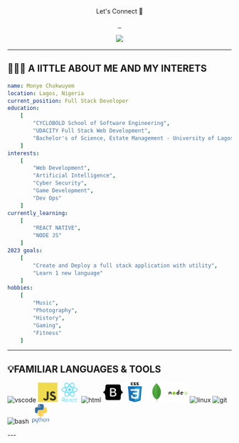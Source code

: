<p align='center'>
	<img alt="" src="https://capsule-render.vercel.app/api?text=Hello%20%F0%9F%8C%8D,%20this%20is%20Mine!%20&animation=fadeIn&type=waving&color=gradient&height=100"/>
</p>
<p align="center">Let's Connect 💭</p>
<p align="center">
	<a href="https://www.linkedin.com/in/chukwuyem-monye-660baaa4"> <img alt=""  height="50" src="https://cdn1.iconfinder.com/data/icons/pen-sketch-icons-set/256/social_media_icons_pen_sketch_icons_set_256x256_0010_linkedin.png" /> </a>
	<a href="https://twitter.com/gunzpapi"> <img alt=""  height="50" src="https://cdn0.iconfinder.com/data/icons/squarico/135/squarico-18-512.png"/> </a>
	<a href="https://instagram.com/gunzpapi"> <img  height="50" alt="" src="https://cdn2.iconfinder.com/data/icons/social-media-2285/512/1_Instagram_colored_svg_1-512.png"/> </a>
</p>
<p align="center" >
<img src="https://media0.giphy.com/media/v1.Y2lkPTc5MGI3NjExcXhjNWFjZ3Nla3VtdGN1dXJzMHd0OGJvaW9mb2F1d2I5aGNjOTkxMyZlcD12MV9pbnRlcm5hbF9naWZfYnlfaWQmY3Q9Zw/cMPdlbcUKl3xkMCyD3/giphy.gif"/>	
</p>

--- 
<h2>👨🏿‍💻 A lITTLE ABOUT ME AND MY INTERETS</h2>

```yaml
name: Monye Chukwuyem
location: Lagos, Nigeria
current_position: Full Stack Developer
education:
	[
		"CYCLOBOLD School of Software Engineering",
		"UDACITY Full Stack Web Development",
		"Bachelor's of Science, Estate Management - University of Lagos"
	]
interests: 
	[
		"Web Development",
		"Artificial Intelligence",
		"Cyber Security", 
		"Game Development",
		"Dev Ops"
	]
currently_learning: 
	[
		"REACT NATIVE", 
		"NODE JS"
	]
2023 goals: 
	[
		"Create and Deploy a full stack application with utility",
		"Learn 1 new language"
	]
hobbies: 
	[
		"Music",
		"Photography",
		"History", 
		"Gaming", 
		"Fitness"
	]

```

---

<h2>💡FAMILIAR LANGUAGES & TOOLS</h2>
<p align="left">
<img src="https://cdn.jsdelivr.net/gh/devicons/devicon/icons/vscode/vscode-original.svg" alt="vscode" width="45" height="45"/>
<img src="https://raw.githubusercontent.com/devicons/devicon/master/icons/javascript/javascript-original.svg" alt="javascript" width="45" height="45" />
<img src="https://raw.githubusercontent.com/devicons/devicon/master/icons/react/react-original-wordmark.svg" alt="react" width="45" height="45" />
<img src="https://cdn.jsdelivr.net/gh/devicons/devicon/icons/html5/html5-original.svg" alt="html" width="45" height="45"/>
<img src="https://raw.githubusercontent.com/devicons/devicon/master/icons/bootstrap/bootstrap-plain.svg" alt="bootstrap" width="45" height="45" />
<img src="https://raw.githubusercontent.com/devicons/devicon/master/icons/css3/css3-original-wordmark.svg" alt="css3" width="45" height="45" />
<img src="https://raw.githubusercontent.com/devicons/devicon/master/icons/mongodb/mongodb-original.svg" alt="mongodb" width="45" height="45" />
<img src="https://raw.githubusercontent.com/devicons/devicon/master/icons/nodejs/nodejs-original-wordmark.svg" alt="nodejs" width="45" height="45" />
<img src="https://cdn.jsdelivr.net/gh/devicons/devicon/icons/linux/linux-original.svg" alt="linux" width="45" height="45"/>       
<img src="https://cdn.jsdelivr.net/gh/devicons/devicon/icons/git/git-original.svg" alt="git" width="45" height="45"/>
<img src="https://cdn.jsdelivr.net/gh/devicons/devicon/icons/bash/bash-original.svg" alt="bash" width="45" height="45"/>
<img src="https://raw.githubusercontent.com/devicons/devicon/master/icons/python/python-original-wordmark.svg" alt="python" width="45" height="45" />
</p>
---

